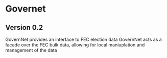# Governet
## Version 0.2
GovernNet provides an interface to FEC election data
GovernNet acts as a facade over the FEC bulk data, allowing for local maniuplation and management of the data
